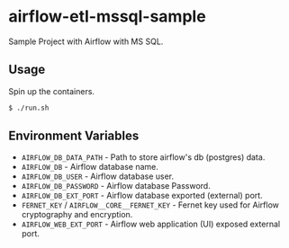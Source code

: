 # airflow-etl-mssql-sample

Sample Project with Airflow with MS SQL.

## Usage
Spin up the containers.
```bash
$ ./run.sh
```

## Environment Variables

 * `AIRFLOW_DB_DATA_PATH` - Path to store airflow's db (postgres) data.
 * `AIRFLOW_DB` - Airflow database name.
 * `AIRFLOW_DB_USER` - Airflow database user.
 * `AIRFLOW_DB_PASSWORD` - Airflow database Password.
 * `AIRFLOW_DB_EXT_PORT` - Airflow database exported (external) port.
 * `FERNET_KEY` / `AIRFLOW__CORE__FERNET_KEY` - Fernet key used for Airflow cryptography and encryption.
 * `AIRFLOW_WEB_EXT_PORT` - Airflow web application (UI) exposed external port.


